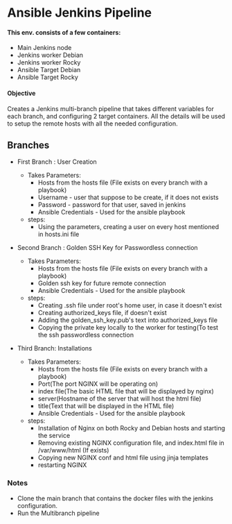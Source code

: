 # Ansible Jenkins Pipeline
#### This env. consists of a few containers: 
- Main Jenkins node
- Jenkins worker Debian
- Jenkins worker Rocky
- Ansible Target Debian
- Ansible Target Rocky

#### Objective

Creates a Jenkins multi-branch pipeline that takes different variables for each branch, and configuring 2 target containers. 
All the details will be used to setup the remote hosts with all the needed configuration. 

## Branches

- First Branch : User Creation
    - Takes Parameters:
        - Hosts from the hosts file (File exists on every branch with a playbook)
        - Username - user that suppose to be create, if it does not exists
        - Password - password for that user, saved in jenkins
        - Ansible Credentials - Used for the ansible playbook
    - steps:
        - Using the parameters, creating a user on every host mentioned in hosts.ini file

- Second Branch : Golden SSH Key for Passwordless connection
    - Takes Parameters:
        - Hosts from the hosts file (File exists on every branch with a playbook)
        - Golden ssh key for future remote connection
        - Ansible Credentials - Used for the ansible playbook
    - steps:
        - Creating .ssh file under root's home user, in case it doesn't exist
        - Creating authorized_keys file, if doesn't exist
        - Adding the golden_ssh_key.pub's text into authorized_keys file
        - Copying the private key locally to the worker for testing(To test the ssh passwordless connection

- Third Branch: Installations
    - Takes Parameters:
        - Hosts from the hosts file (File exists on every branch with a playbook)
        - Port(The port NGINX will be operating on)
        - index file(The basic HTML file that will be displayed by nginx)
        - server(Hostname of the server that will host the html file)
        - title(Text that will be displayed in the HTML file)
        - Ansible Credentials - Used for the ansible playbook
    - steps:
        - Installation of Nginx on both Rocky and Debian hosts and starting the service
        - Removing existing NGINX configuration file, and index.html file in /var/www/html (If exists)
        - Copying new NGINX conf and html file using jinja templates
        - restarting NGINX

### Notes

- Clone the main branch that contains the docker files with the jenkins configuration.
- Run the Multibranch pipeline
